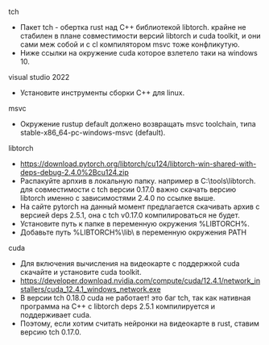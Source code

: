 tch
  - Пакет tch - обертка rust над С++ библиотекой libtorch.  крайне не стабилен в плане совместимости версий libtorch и cuda toolkit, и они сами меж собой и с cl компилятором msvc тоже конфликутую.
  - Ниже ссылки на окружение cuda которое взлетело таки на windows 10.

visual studio 2022
  - Установите инструменты сборки С++ для linux.
  
msvc
  - Окружение rustup default должено возвращать msvc toolchain, типа stable-x86_64-pc-windows-msvc (default).

libtorch 
  - https://download.pytorch.org/libtorch/cu124/libtorch-win-shared-with-deps-debug-2.4.0%2Bcu124.zip
  - Распакуйте арпхив в локальную папку. например в C:\\tools\libtorch. для совместимости с tch версии 0.17.0 важно скачать версию libtorch именно с зависимостями 2.4.0 по ссылке выше.
  - На сайте pytorch на данный момент предлагается скачивать архив с версией deps 2.5.1, она с tch v0.17.0 компилироваться не будет. 
  - Установите путь к папке в переменную окружения %LIBTORCH%.
  - Добавьте  путь %LIBTORCH%\lib\ в переменную окружения PATH


  
cuda
  - Для включения вычисления на видеокарте с поддержкой cuda скачайте и установите cuda toolkit.
  - https://developer.download.nvidia.com/compute/cuda/12.4.1/network_installers/cuda_12.4.1_windows_network.exe
  - В версии tch 0.18.0 cuda не работает! это баг tch, так как нативная программа на C++ c libtorch deps 2.5.1 компилируется и поддерживает cuda.
  - Поэтому, если хотим считать нейронки на видеокарте в rust, ставим версию tch 0.17.0.
